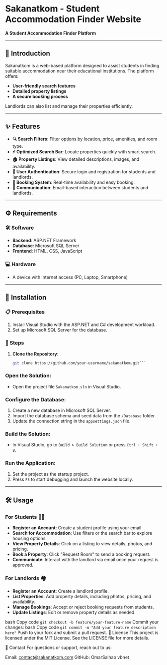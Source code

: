 # Sakanatkom - Student Accommodation Finder Website

**A Student Accommodation Finder Platform**

---

## 📖 Introduction

Sakanatkom is a web-based platform designed to assist students in finding suitable accommodation near their educational institutions. The platform offers:

- **User-friendly search features**
- **Detailed property listings**
- **A secure booking process**

Landlords can also list and manage their properties efficiently.

---

## ✨ Features

- **🔍 Search Filters**: Filter options by location, price, amenities, and room type.
- **⚡ Optimized Search Bar**: Locate properties quickly with smart search.
- **🏠 Property Listings**: View detailed descriptions, images, and availability.
- **🔐 User Authentication**: Secure login and registration for students and landlords.
- **📅 Booking System**: Real-time availability and easy booking.
- **📧 Communication**: Email-based interaction between students and landlords.

---

## ⚙️ Requirements

### 🛠️ Software

- **Backend**: ASP.NET Framework
- **Database**: Microsoft SQL Server
- **Frontend**: HTML, CSS, JavaScript

### 💻 Hardware

- A device with internet access (PC, Laptop, Smartphone)

---

## 🚀 Installation

### 📋 Prerequisites

1. Install Visual Studio with the ASP.NET and C# development workload.
2. Set up Microsoft SQL Server for the database.

### 🔧 Steps

1. **Clone the Repository**:
   ```bash
   git clone https://github.com/your-username/sakanatkom.git```
### Open the Solution:
- Open the project file `Sakanatkom.sln` in Visual Studio.

### Configure the Database:
1. Create a new database in Microsoft SQL Server.
2. Import the database schema and seed data from the `/Database` folder.
3. Update the connection string in the `appsettings.json` file.

### Build the Solution:
- In Visual Studio, go to `Build > Build Solution` or press `Ctrl + Shift + B`.

### Run the Application:
1. Set the project as the startup project.
2. Press `F5` to start debugging and launch the website locally.

---

## 🛠️ Usage

### For Students 🧑‍🎓
- **Register an Account**: Create a student profile using your email.
- **Search for Accommodation**: Use filters or the search bar to explore housing options.
- **View Property Details**: Click on a listing to view details, photos, and pricing.
- **Book a Property**: Click "Request Room" to send a booking request.
- **Communicate**: Interact with the landlord via email once your request is approved.

### For Landlords 🏘️
- **Register an Account**: Create a landlord profile.
- **List Properties**: Add property details, including photos, pricing, and availability.
- **Manage Bookings**: Accept or reject booking requests from students.
- **Update Listings**: Edit or remove property details as needed.

bash
Copy code
```git checkout -b feature/your-feature-name```
Commit your changes:
bash
Copy code
```git commit -m "Add your feature description here"```
Push to your fork and submit a pull request.
📜 License
This project is licensed under the MIT License. See the LICENSE file for more details.

📧 Contact
For questions or support, reach out to us:

Email: contact@sakanatkom.com
GitHub: OmarSalhab
vbnet





